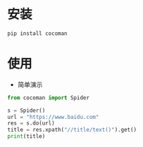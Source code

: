 # 安装

```bash
pip install cocoman
```

# 使用

- 简单演示

```python
from cocoman import Spider

s = Spider()
url = "https://www.baidu.com"
res = s.do(url)
title = res.xpath("//title/text()").get()
print(title)
```